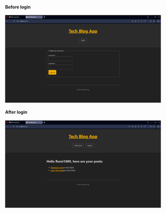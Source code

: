 #### Before login
![My Tech Blog App](images/screenshot-1.png)
<br/>
#### After login
![My Tech Blog App](images/screenshot-2.png)

